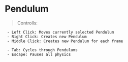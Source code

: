 # Pendulum

> Controlls:

     - Left Click: Moves currently selected Pendulum
     - Right Click: Creates new Pendulum 
     - Middle Click: Creates new Pendulum for each frame 
     
     - Tab: Cycles through Pendulums
     - Escape: Pauses all physics
     
